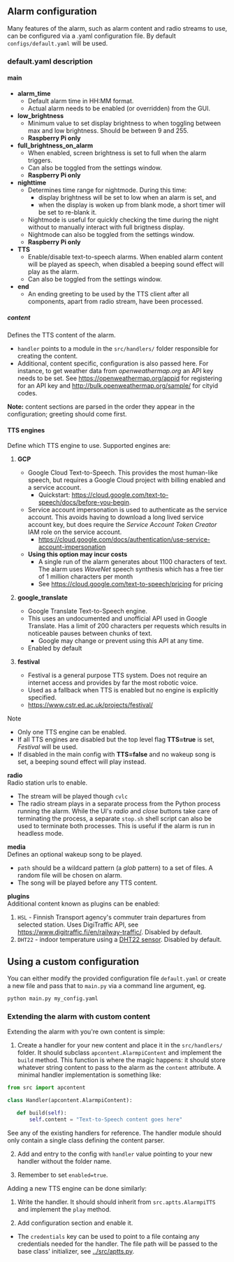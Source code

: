 
## Alarm configuration
Many features of the alarm, such as alarm content and radio streams to use, can be configured via a .yaml configuration file. By default `configs/default.yaml` will be used.


### default.yaml description

#### main  
* **alarm_time**
  * Default alarm time in HH:MM format.
  * Actual alarm needs to be enabled (or overridden) from the GUI. 
* **low_brightness**
  * Minimum value to set display brightness to when toggling between max and low brightness. Should be between 9 and 255.
  * **Raspberry Pi only**
* **full_brightness_on_alarm**  
  * When enabled, screen brightness is set to full when the alarm triggers.
  * Can also be toggled from the settings window.
  * **Raspberry Pi only**
* **nighttime**  
  * Determines time range for nightmode. During this time:
    * display brightness will be set to low when an alarm is set, and
    * when the display is woken up from blank mode, a short timer will be set to re-blank it.
  * Nightmode is useful for quickly checking the time during the night without to manually interact with full brigtness display.
  * Nightmode can also be toggled from the settings window.
  * **Raspberry Pi only**
* **TTS**
  * Enable/disable text-to-speech alarms. When enabled alarm content will be played as speech, when disabled a beeping sound effect will play as the alarm.
  * Can also be toggled from the settings window.
* **end**
  * An ending greeting to be used by the TTS client after all components, apart from radio stream, have been processed.

##### content  
  Defines the TTS content of the alarm. 
  * `handler` points to a module in the `src/handlers/` folder responsible for creating the content.
  * Additional, content specific, configuration is also passed here. For instance, to get weather data from _openweathermap.org_ an API key needs to be set. See https://openweathermap.org/appid for registering for an API key and http://bulk.openweathermap.org/sample/ for cityid codes.

**Note:** content sections are parsed in the order they appear in the configuration; greeting should come first.


#### TTS engines  
Define which TTS engine to use. Supported engines are:  

 1. **GCP**
    * Google Cloud Text-to-Speech. This provides the most human-like speech, but requires a Google Cloud project with billing enabled and a service account. 
      * Quickstart: https://cloud.google.com/text-to-speech/docs/before-you-begin.
    * Service account impersonation is used to authenticate as the service account. This avoids having to download a long lived service account key, but does require the _Service Account Token Creator_ IAM role on the service account.
      * https://cloud.google.com/docs/authentication/use-service-account-impersonation
    * **Using this option may incur costs**
      * A single run of the alarm generates about 1100 characters of text. The alarm uses _WaveNet_ speech synthesis which has a free tier of 1 million characters per month
      * See https://cloud.google.com/text-to-speech/pricing for pricing

 1. **google_translate**
    * Google Translate Text-to-Speech engine.
    * This uses an undocumented and unofficial API used in Google Translate. Has a limit of 200 characters per requests which results in noticeable pauses between chunks of text.
      * Google may change or prevent using this API at any time.
    * Enabled by default

 1. **festival**
    * Festival is a general purpose TTS system. Does not require an internet access and provides by far the most robotic voice.
    * Used as a fallback when TTS is enabled but no engine is explicitly specified.
    * https://www.cstr.ed.ac.uk/projects/festival/

> [!NOTE]
>  * Only one TTS engine can be enabled.
>  * If all TTS engines are disabled but the top level flag **TTS=true** is set, _Festival_ will be used.
>  * If disabled in the main config with **TTS=false** and no wakeup song is set, a beeping sound effect will play instead.


**radio**  
Radio station urls to enable.
 * The stream will be played though `cvlc`
 * The radio stream plays in a separate process from the Python process running the alarm. While the UI's _radio_ and _close_ buttons take care of terminating the process, a separate `stop.sh` shell script can also be used to terminate both processes. This is useful if the alarm is run in headless mode.

**media**  
Defines an optional wakeup song to be played. 
 * `path` should be a wildcard pattern (a _glob_ pattern) to a set of files. A random file will be chosen on alarm.
 * The song will be played before any TTS content.

**plugins**  
Additional content known as plugins can be enabled:
 1. `HSL` - Finnish Transport agency's commuter train departures from selected station. Uses DigiTraffic API, see https://www.digitraffic.fi/en/railway-traffic/. Disabled by default.
 2. `DHT22` - indoor temperature using a [DHT22 sensor](https://learn.adafruit.com/dht). Disabled by default.


## Using a custom configuration
You can either modify the provided configuration file `default.yaml` or create a new file and pass that to `main.py` via a command line argument, eg.
```bash
python main.py my_config.yaml
```



### Extending the alarm with custom content
Extending the alarm with you're own content is simple:

 1. Create a handler for your new content and place it in the `src/handlers/` folder. It should subclass `apcontent.AlarmpiContent` and implement the `build` method. This function is where the magic happens: it should store whatever string content to pass to the alarm as the `content` attribute. A minimal handler implementation is something like:
 ```python
 from src import apcontent

 class Handler(apcontent.AlarmpiContent):

    def build(self):
        self.content = "Text-to-Speech content goes here"
 ```

 See any of the existing handlers for reference. The handler module should only contain a single class defining the content parser.
 
 2. Add and entry to the config with `handler` value pointing to your new handler without the folder name.

 3. Remember to set `enabled=true`.

Adding a new TTS engine can be done similarly:

 1. Write the handler. It should should inherit from `src.aptts.AlarmpiTTS` and implement the `play` method.

 2. Add configuration section and enable it.

  * The `credentials` key can be used to point to a file containg any credentials needed for the handler. The file path will be passed to the base class' initializer, see [../src/aptts.py](../src/aptts.py).
  
